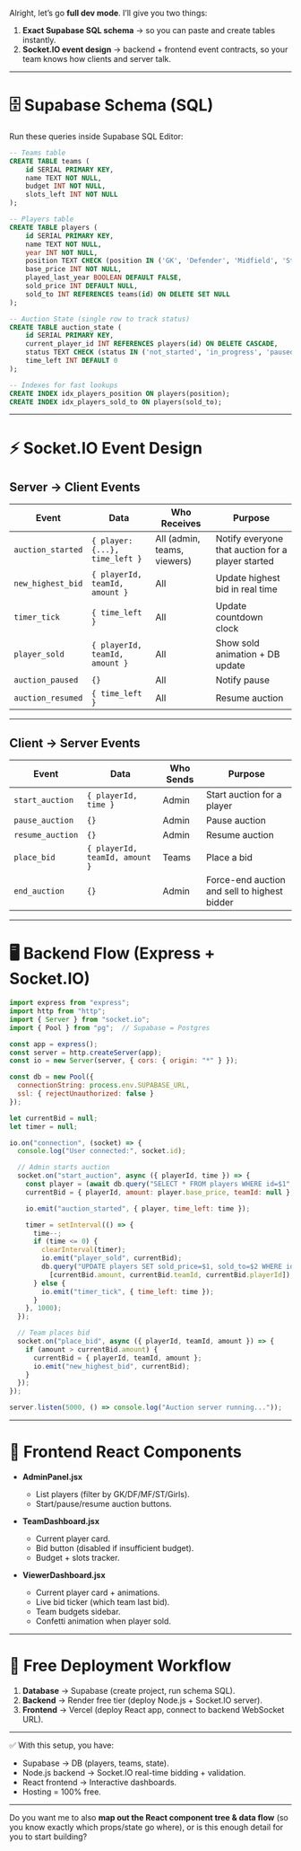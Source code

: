 Alright, let’s go **full dev mode**.
I’ll give you two things:

1. **Exact Supabase SQL schema** → so you can paste and create tables instantly.
2. **Socket.IO event design** → backend + frontend event contracts, so your team knows how clients and server talk.

---

# 🗄️ Supabase Schema (SQL)

Run these queries inside Supabase SQL Editor:

```sql
-- Teams table
CREATE TABLE teams (
    id SERIAL PRIMARY KEY,
    name TEXT NOT NULL,
    budget INT NOT NULL,
    slots_left INT NOT NULL
);

-- Players table
CREATE TABLE players (
    id SERIAL PRIMARY KEY,
    name TEXT NOT NULL,
    year INT NOT NULL,
    position TEXT CHECK (position IN ('GK', 'Defender', 'Midfield', 'Striker', 'Girls')),
    base_price INT NOT NULL,
    played_last_year BOOLEAN DEFAULT FALSE,
    sold_price INT DEFAULT NULL,
    sold_to INT REFERENCES teams(id) ON DELETE SET NULL
);

-- Auction State (single row to track status)
CREATE TABLE auction_state (
    id SERIAL PRIMARY KEY,
    current_player_id INT REFERENCES players(id) ON DELETE CASCADE,
    status TEXT CHECK (status IN ('not_started', 'in_progress', 'paused', 'completed')) DEFAULT 'not_started',
    time_left INT DEFAULT 0
);

-- Indexes for fast lookups
CREATE INDEX idx_players_position ON players(position);
CREATE INDEX idx_players_sold_to ON players(sold_to);
```

---

# ⚡ Socket.IO Event Design

## Server → Client Events

| Event             | Data                           | Who Receives                | Purpose                                           |
| ----------------- | ------------------------------ | --------------------------- | ------------------------------------------------- |
| `auction_started` | `{ player: {...}, time_left }` | All (admin, teams, viewers) | Notify everyone that auction for a player started |
| `new_highest_bid` | `{ playerId, teamId, amount }` | All                         | Update highest bid in real time                   |
| `timer_tick`      | `{ time_left }`                | All                         | Update countdown clock                            |
| `player_sold`     | `{ playerId, teamId, amount }` | All                         | Show sold animation + DB update                   |
| `auction_paused`  | `{}`                           | All                         | Notify pause                                      |
| `auction_resumed` | `{ time_left }`                | All                         | Resume auction                                    |

---

## Client → Server Events

| Event            | Data                           | Who Sends | Purpose                                      |
| ---------------- | ------------------------------ | --------- | -------------------------------------------- |
| `start_auction`  | `{ playerId, time }`           | Admin     | Start auction for a player                   |
| `pause_auction`  | `{}`                           | Admin     | Pause auction                                |
| `resume_auction` | `{}`                           | Admin     | Resume auction                               |
| `place_bid`      | `{ playerId, teamId, amount }` | Teams     | Place a bid                                  |
| `end_auction`    | `{}`                           | Admin     | Force-end auction and sell to highest bidder |

---

# 🖥️ Backend Flow (Express + Socket.IO)

```js
import express from "express";
import http from "http";
import { Server } from "socket.io";
import { Pool } from "pg";  // Supabase = Postgres

const app = express();
const server = http.createServer(app);
const io = new Server(server, { cors: { origin: "*" } });

const db = new Pool({
  connectionString: process.env.SUPABASE_URL,
  ssl: { rejectUnauthorized: false }
});

let currentBid = null;
let timer = null;

io.on("connection", (socket) => {
  console.log("User connected:", socket.id);

  // Admin starts auction
  socket.on("start_auction", async ({ playerId, time }) => {
    const player = (await db.query("SELECT * FROM players WHERE id=$1", [playerId])).rows[0];
    currentBid = { playerId, amount: player.base_price, teamId: null };

    io.emit("auction_started", { player, time_left: time });

    timer = setInterval(() => {
      time--;
      if (time <= 0) {
        clearInterval(timer);
        io.emit("player_sold", currentBid);
        db.query("UPDATE players SET sold_price=$1, sold_to=$2 WHERE id=$3", 
          [currentBid.amount, currentBid.teamId, currentBid.playerId]);
      } else {
        io.emit("timer_tick", { time_left: time });
      }
    }, 1000);
  });

  // Team places bid
  socket.on("place_bid", async ({ playerId, teamId, amount }) => {
    if (amount > currentBid.amount) {
      currentBid = { playerId, teamId, amount };
      io.emit("new_highest_bid", currentBid);
    }
  });
});

server.listen(5000, () => console.log("Auction server running..."));
```

---

# 🎨 Frontend React Components

* **AdminPanel.jsx**

  * List players (filter by GK/DF/MF/ST/Girls).
  * Start/pause/resume auction buttons.
* **TeamDashboard.jsx**

  * Current player card.
  * Bid button (disabled if insufficient budget).
  * Budget + slots tracker.
* **ViewerDashboard.jsx**

  * Current player card + animations.
  * Live bid ticker (which team last bid).
  * Team budgets sidebar.
  * Confetti animation when player sold.

---

# 🚀 Free Deployment Workflow

1. **Database** → Supabase (create project, run schema SQL).
2. **Backend** → Render free tier (deploy Node.js + Socket.IO server).
3. **Frontend** → Vercel (deploy React app, connect to backend WebSocket URL).

---

✅ With this setup, you have:

* Supabase → DB (players, teams, state).
* Node.js backend → Socket.IO real-time bidding + validation.
* React frontend → Interactive dashboards.
* Hosting = 100% free.

---

Do you want me to also **map out the React component tree & data flow** (so you know exactly which props/state go where), or is this enough detail for you to start building?
